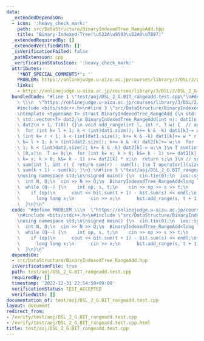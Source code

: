 ```yaml
---
data:
  _extendedDependsOn:
  - icon: ':heavy_check_mark:'
    path: src/DataStructure/BinaryIndexedTree_RangeAdd.hpp
    title: "Binary-Indexed-Tree(\u533A\u9593\u52A0\u7B97)"
  _extendedRequiredBy: []
  _extendedVerifiedWith: []
  _isVerificationFailed: false
  _pathExtension: cpp
  _verificationStatusIcon: ':heavy_check_mark:'
  attributes:
    '*NOT_SPECIAL_COMMENTS*': ''
    PROBLEM: https://onlinejudge.u-aizu.ac.jp/courses/library/3/DSL/2/DSL_2_G
    links:
    - https://onlinejudge.u-aizu.ac.jp/courses/library/3/DSL/2/DSL_2_G
  bundledCode: "#line 1 \"test/aoj/DSL_2_G.BIT_rangeadd.test.cpp\"\n#define PROBLEM\
    \ \\\n  \"https://onlinejudge.u-aizu.ac.jp/courses/library/3/DSL/2/DSL_2_G\"\n\
    #include <bits/stdc++.h>\n#line 3 \"src/DataStructure/BinaryIndexedTree_RangeAdd.hpp\"\
    \ntemplate <typename T> struct BinaryIndexedTree_RangeAdd {\n std::vector<T> dat1;\n\
    \ std::vector<T> dat2;\n BinaryIndexedTree_RangeAdd(int n): dat1(n + 1, T(0)),\
    \ dat2(n + 1, T(0)) {}\n void add_range(int l, int r, T w) {  // add w [l,r)\n\
    \  for (int k= l + 1; k < (int)dat1.size(); k+= k & -k) dat1[k]-= w * l;\n  for\
    \ (int k= r + 1; k < (int)dat1.size(); k+= k & -k) dat1[k]+= w * r;\n  for (int\
    \ k= l + 1; k < (int)dat2.size(); k+= k & -k) dat2[k]+= w;\n  for (int k= r +\
    \ 1; k < (int)dat2.size(); k+= k & -k) dat2[k]-= w;\n }\n T sum(int x) {  // sum\
    \ [0,x)\n  T s= 0;\n  for (int k= x; k > 0; k&= k - 1) s+= dat1[k];\n  for (int\
    \ k= x; k > 0; k&= k - 1) s+= dat2[k] * x;\n  return s;\n }\n // sum [l,r)\n T\
    \ sum(int l, int r) { return sum(r) - sum(l); }\n T operator[](size_t k) { return\
    \ sum(k + 1) - sum(k); }\n};\n#line 5 \"test/aoj/DSL_2_G.BIT_rangeadd.test.cpp\"\
    \nusing namespace std;\n\nsigned main() {\n  cin.tie(0);\n  ios::sync_with_stdio(0);\n\
    \  int N, Q;\n  cin >> N >> Q;\n  BinaryIndexedTree_RangeAdd<long long> bit(N);\n\
    \  while (Q--) {\n    int op, s, t;\n    cin >> op >> s >> t;\n    s--, t--;\n\
    \    if (op)\n      cout << bit.sum(t + 1) - bit.sum(s) << endl;\n    else {\n\
    \      long long x;\n      cin >> x;\n      bit.add_range(s, t + 1, x);\n    }\n\
    \  }\n}\n"
  code: "#define PROBLEM \\\n  \"https://onlinejudge.u-aizu.ac.jp/courses/library/3/DSL/2/DSL_2_G\"\
    \n#include <bits/stdc++.h>\n#include \"src/DataStructure/BinaryIndexedTree_RangeAdd.hpp\"\
    \nusing namespace std;\n\nsigned main() {\n  cin.tie(0);\n  ios::sync_with_stdio(0);\n\
    \  int N, Q;\n  cin >> N >> Q;\n  BinaryIndexedTree_RangeAdd<long long> bit(N);\n\
    \  while (Q--) {\n    int op, s, t;\n    cin >> op >> s >> t;\n    s--, t--;\n\
    \    if (op)\n      cout << bit.sum(t + 1) - bit.sum(s) << endl;\n    else {\n\
    \      long long x;\n      cin >> x;\n      bit.add_range(s, t + 1, x);\n    }\n\
    \  }\n}\n"
  dependsOn:
  - src/DataStructure/BinaryIndexedTree_RangeAdd.hpp
  isVerificationFile: true
  path: test/aoj/DSL_2_G.BIT_rangeadd.test.cpp
  requiredBy: []
  timestamp: '2022-12-31 22:54:50+09:00'
  verificationStatus: TEST_ACCEPTED
  verifiedWith: []
documentation_of: test/aoj/DSL_2_G.BIT_rangeadd.test.cpp
layout: document
redirect_from:
- /verify/test/aoj/DSL_2_G.BIT_rangeadd.test.cpp
- /verify/test/aoj/DSL_2_G.BIT_rangeadd.test.cpp.html
title: test/aoj/DSL_2_G.BIT_rangeadd.test.cpp
---
```

